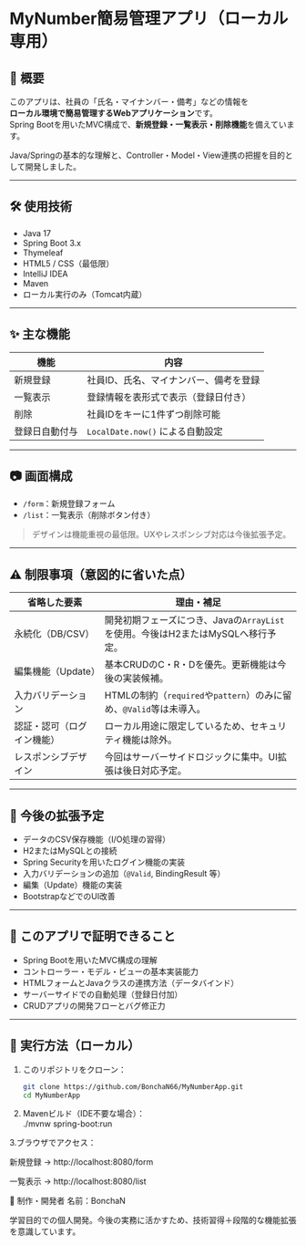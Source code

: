 # MyNumber簡易管理アプリ（ローカル専用）

## 📌 概要

このアプリは、社員の「氏名・マイナンバー・備考」などの情報を  
**ローカル環境で簡易管理するWebアプリケーション**です。  
Spring Bootを用いたMVC構成で、**新規登録・一覧表示・削除機能**を備えています。

Java/Springの基本的な理解と、Controller・Model・View連携の把握を目的として開発しました。

---

## 🛠️ 使用技術

- Java 17
- Spring Boot 3.x
- Thymeleaf
- HTML5 / CSS（最低限）
- IntelliJ IDEA
- Maven
- ローカル実行のみ（Tomcat内蔵）

---

## ✨ 主な機能

| 機能 | 内容 |
|------|------|
| 新規登録 | 社員ID、氏名、マイナンバー、備考を登録 |
| 一覧表示 | 登録情報を表形式で表示（登録日付き） |
| 削除 | 社員IDをキーに1件ずつ削除可能 |
| 登録日自動付与 | `LocalDate.now()` による自動設定 |

---

## 📷 画面構成

- `/form`：新規登録フォーム  
- `/list`：一覧表示（削除ボタン付き）

> デザインは機能重視の最低限。UXやレスポンシブ対応は今後拡張予定。

---

## ⚠️ 制限事項（意図的に省いた点）

| 省略した要素 | 理由・補足 |
|---------------|------------|
| 永続化（DB/CSV） | 開発初期フェーズにつき、Javaの`ArrayList`を使用。今後はH2またはMySQLへ移行予定。 |
| 編集機能（Update） | 基本CRUDのC・R・Dを優先。更新機能は今後の実装候補。 |
| 入力バリデーション | HTMLの制約（`required`や`pattern`）のみに留め、`@Valid`等は未導入。 |
| 認証・認可（ログイン機能） | ローカル用途に限定しているため、セキュリティ機能は除外。 |
| レスポンシブデザイン | 今回はサーバーサイドロジックに集中。UI拡張は後日対応予定。 |

---

## 🎯 今後の拡張予定

- データのCSV保存機能（I/O処理の習得）
- H2またはMySQLとの接続
- Spring Securityを用いたログイン機能の実装
- 入力バリデーションの追加（`@Valid`, BindingResult 等）
- 編集（Update）機能の実装
- BootstrapなどでのUI改善

---

## 🧠 このアプリで証明できること

- Spring Bootを用いたMVC構成の理解
- コントローラー・モデル・ビューの基本実装能力
- HTMLフォームとJavaクラスの連携方法（データバインド）
- サーバーサイドでの自動処理（登録日付加）
- CRUDアプリの開発フローとバグ修正力

---

## 🚀 実行方法（ローカル）

1. このリポジトリをクローン：
   ```bash
   git clone https://github.com/BonchaN66/MyNumberApp.git
   cd MyNumberApp

2. Mavenビルド（IDE不要な場合）：   
./mvnw spring-boot:run

3.ブラウザでアクセス：

新規登録 → http://localhost:8080/form

一覧表示 → http://localhost:8080/list

👤 制作・開発者
名前：BonchaN

学習目的での個人開発。今後の実務に活かすため、技術習得＋段階的な機能拡張を意識しています。

